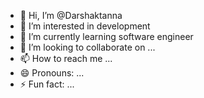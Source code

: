 - 👋 Hi, I’m @Darshaktanna
- 👀 I’m interested in development 
- 🌱 I’m currently learning software engineer 
- 💞️ I’m looking to collaborate on ...
- 📫 How to reach me ...
- 😄 Pronouns: ...
- ⚡ Fun fact: ...

<!---
Darshaktanna/Darshaktanna is a ✨ special ✨ repository because its `README.md` (this file) appears on your GitHub profile.
You can click the Preview link to take a look at your changes.
--->
